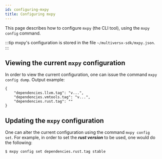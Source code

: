 ```yaml
---
id: configuring-mxpy
title: Configuring mxpy
---
```


[comment]: # (mx-abstract)

This page describes how to configure `mxpy` (the CLI tool), using the `mxpy config` command.

:::tip
mxpy's configuration is stored in the file `~/multiversx-sdk/mxpy.json`.
:::

[comment]: # (mx-context-auto)

## Viewing the current `mxpy` configuration

In order to view the current configuration, one can issue the command `mxpy config dump`. Output example:

```
{
    "dependencies.llvm.tag": "v...",
    "dependencies.vmtools.tag": "v...",
    "dependencies.rust.tag": ""
}
```

[comment]: # (mx-context-auto)

## Updating the `mxpy` configuration

One can alter the current configuration using the command `mxpy config set`. For example, in order to set the **_rust version_** to be used, one would do the following:

```bash
$ mxpy config set dependencies.rust.tag stable
```
